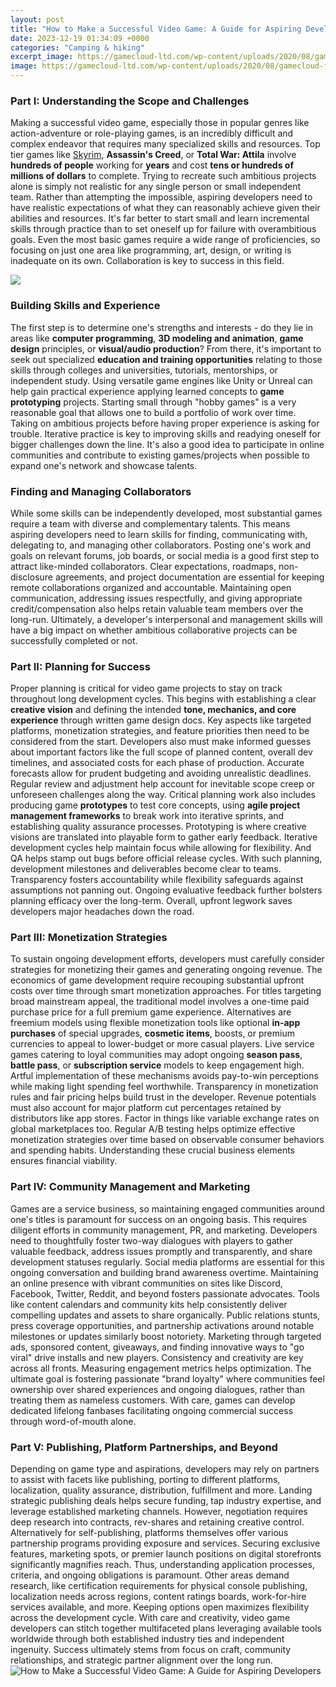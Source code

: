 ```yaml
---
layout: post
title: "How to Make a Successful Video Game: A Guide for Aspiring Developers"
date: 2023-12-19 01:34:09 +0000
categories: "Camping & hiking"
excerpt_image: https://gamecloud-ltd.com/wp-content/uploads/2020/08/gamecloud-flowchart.jpg
image: https://gamecloud-ltd.com/wp-content/uploads/2020/08/gamecloud-flowchart.jpg
---
```


### Part I: Understanding the Scope and Challenges
Making a successful video game, especially those in popular genres like action-adventure or role-playing games, is an incredibly difficult and complex endeavor that requires many specialized skills and resources. Top tier games like [Skyrim](https://store.fi.io.vn/collection/alcorta), **Assassin's Creed**, or **Total War: Attila** involve **hundreds of people** working for **years** and cost **tens or hundreds of millions of dollars** to complete. Trying to recreate such ambitious projects alone is simply not realistic for any single person or small independent team. 
Rather than attempting the impossible, aspiring developers need to have realistic expectations of what they can reasonably achieve given their abilities and resources. It's far better to start small and learn incremental skills through practice than to set oneself up for failure with overambitious goals. Even the most basic games require a wide range of proficiencies, so focusing on just one area like programming, art, design, or writing is inadequate on its own. Collaboration is key to success in this field.

![](https://gamecloud-ltd.com/wp-content/uploads/2020/08/6-steps-to-building-a-successful-video-game.jpg)
### Building Skills and Experience
The first step is to determine one's strengths and interests - do they lie in areas like **computer programming**, **3D modeling and animation**, **game design** principles, or **visual/audio production**? From there, it's important to seek out specialized **education and training opportunities** relating to those skills through colleges and universities, tutorials, mentorships, or independent study. Using versatile game engines like Unity or Unreal can help gain practical experience applying learned concepts to **game prototyping** projects. 
Starting small through "hobby games" is a very reasonable goal that allows one to build a portfolio of work over time. Taking on ambitious projects before having proper experience is asking for trouble. Iterative practice is key to improving skills and readying oneself for bigger challenges down the line. It's also a good idea to participate in online communities and contribute to existing games/projects when possible to expand one's network and showcase talents.
### Finding and Managing Collaborators 
While some skills can be independently developed, most substantial games require a team with diverse and complementary talents. This means aspiring developers need to learn skills for finding, communicating with, delegating to, and managing other collaborators. Posting one's work and goals on relevant forums, job boards, or social media is a good first step to attract like-minded collaborators. 
Clear expectations, roadmaps, non-disclosure agreements, and project documentation are essential for keeping remote collaborations organized and accountable. Maintaining open communication, addressing issues respectfully, and giving appropriate credit/compensation also helps retain valuable team members over the long-run. Ultimately, a developer's interpersonal and management skills will have a big impact on whether ambitious collaborative projects can be successfully completed or not.
### Part II: Planning for Success 
Proper planning is critical for video game projects to stay on track throughout long development cycles. This begins with establishing a clear **creative vision** and defining the intended **tone, mechanics, and core experience** through written game design docs. Key aspects like targeted platforms, monetization strategies, and feature priorities then need to be considered from the start. 
Developers also must make informed guesses about important factors like the full scope of planned content, overall dev timelines, and associated costs for each phase of production. Accurate forecasts allow for prudent budgeting and avoiding unrealistic deadlines. Regular review and adjustment help account for inevitable scope creep or unforeseen challenges along the way. 
Critical planning work also includes producing game **prototypes** to test core concepts, using **agile project management frameworks** to break work into iterative sprints, and establishing quality assurance processes. Prototyping is where creative visions are translated into playable form to gather early feedback. Iterative development cycles help maintain focus while allowing for flexibility. And QA helps stamp out bugs before official release cycles.
With such planning, development milestones and deliverables become clear to teams. Transparency fosters accountability while flexibility safeguards against assumptions not panning out. Ongoing evaluative feedback further bolsters planning efficacy over the long-term. Overall, upfront legwork saves developers major headaches down the road.
### Part III: Monetization Strategies 
To sustain ongoing development efforts, developers must carefully consider strategies for monetizing their games and generating ongoing revenue. The economics of game development require recouping substantial upfront costs over time through smart monetization approaches. 
For titles targeting broad mainstream appeal, the traditional model involves a one-time paid purchase price for a full premium game experience. Alternatives are freemium models using flexible monetization tools like optional **in-app purchases** of special upgrades, **cosmetic items**, boosts, or premium currencies to appeal to lower-budget or more casual players.
Live service games catering to loyal communities may adopt ongoing **season pass**, **battle pass**, or **subscription service** models to keep engagement high. Artful implementation of these mechanisms avoids pay-to-win perceptions while making light spending feel worthwhile. Transparency in monetization rules and fair pricing helps build trust in the developer.
Revenue potentials must also account for major platform cut percentages retained by distributors like app stores. Factor in things like variable exchange rates on global marketplaces too. Regular A/B testing helps optimize effective monetization strategies over time based on observable consumer behaviors and spending habits. Understanding these crucial business elements ensures financial viability.
### Part IV: Community Management and Marketing 
Games are a service business, so maintaining engaged communities around one's titles is paramount for success on an ongoing basis. This requires diligent efforts in community management, PR, and marketing. Developers need to thoughtfully foster two-way dialogues with players to gather valuable feedback, address issues promptly and transparently, and share development statuses regularly. 
Social media platforms are essential for this ongoing conversation and building brand awareness overtime. Maintaining an online presence with vibrant communities on sites like Discord, Facebook, Twitter, Reddit, and beyond fosters passionate advocates. Tools like content calendars and community kits help consistently deliver compelling updates and assets to share organically. 
Public relations stunts, press coverage opportunities, and partnership activations around notable milestones or updates similarly boost notoriety. Marketing through targeted ads, sponsored content, giveaways, and finding innovative ways to "go viral" drive installs and new players. Consistency and creativity are key across all fronts. Measuring engagement metrics helps optimization.
The ultimate goal is fostering passionate "brand loyalty" where communities feel ownership over shared experiences and ongoing dialogues, rather than treating them as nameless customers. With care, games can develop dedicated lifelong fanbases facilitating ongoing commercial success through word-of-mouth alone.
### Part V: Publishing, Platform Partnerships, and Beyond 
Depending on game type and aspirations, developers may rely on partners to assist with facets like publishing, porting to different platforms, localization, quality assurance, distribution, fulfillment and more. Landing strategic publishing deals helps secure funding, tap industry expertise, and leverage established marketing channels. However, negotiation requires deep research into contracts, rev-shares and retaining creative control.
Alternatively for self-publishing, platforms themselves offer various partnership programs providing exposure and services. Securing exclusive features, marketing spots, or premier launch positions on digital storefronts significantly magnifies reach. Thus, understanding application processes, criteria, and ongoing obligations is paramount. 
Other areas demand research, like certification requirements for physical console publishing, localization needs across regions, content ratings boards, work-for-hire services available, and more. Keeping options open maximizes flexibility across the development cycle. 
With care and creativity, video game developers can stitch together multifaceted plans leveraging available tools worldwide through both established industry ties and independent ingenuity. Success ultimately stems from focus on craft, community relationships, and strategic partner alignment over the long run.
![How to Make a Successful Video Game: A Guide for Aspiring Developers](https://gamecloud-ltd.com/wp-content/uploads/2020/08/gamecloud-flowchart.jpg)